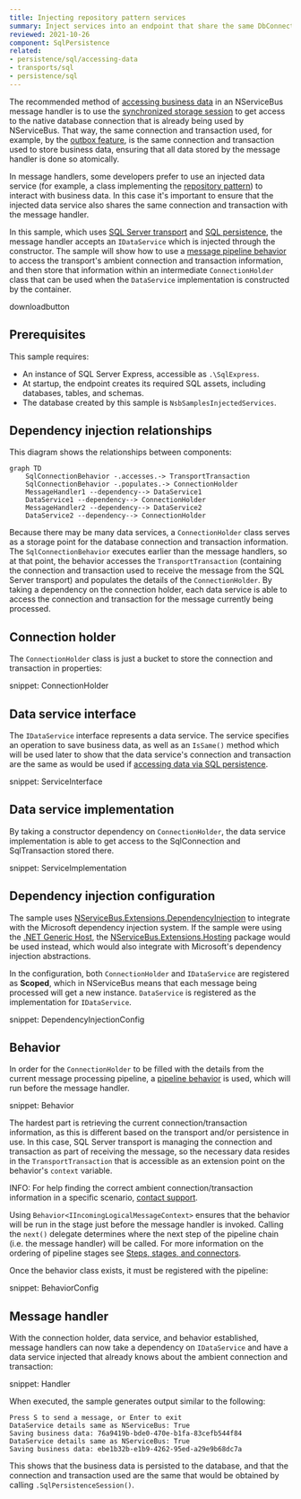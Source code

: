 ```yaml
---
title: Injecting repository pattern services
summary: Inject services into an endpoint that share the same DbConnection used by NServiceBus.
reviewed: 2021-10-26
component: SqlPersistence
related:
- persistence/sql/accessing-data
- transports/sql
- persistence/sql
---
```


The recommended method of [accessing business data](/nservicebus/handlers/accessing-data.md) in an NServiceBus message handler is to use the [synchronized storage session](/nservicebus/handlers/accessing-data.md#synchronized-storage-session) to get access to the native database connection that is already being used by NServiceBus. That way, the same connection and transaction used, for example, by the [outbox feature](/nservicebus/outbox/), is the same connection and transaction used to store business data, ensuring that all data stored by the message handler is done so atomically.

In message handlers, some developers prefer to use an injected data service (for example, a class implementing the [repository pattern](https://deviq.com/design-patterns/repository-pattern)) to interact with business data. In this case it's important to ensure that the injected data service also shares the same connection and transaction with the message handler.

In this sample, which uses [SQL Server transport](/transports/sql/) and [SQL persistence](/persistence/sql/), the message handler accepts an `IDataService` which is injected through the constructor. The sample will show how to use a [message pipeline behavior](/nservicebus/pipeline/manipulate-with-behaviors.md) to access the transport's ambient connection and transaction information, and then store that information within an intermediate `ConnectionHolder` class that can be used when the `DataService` implementation is constructed by the container.

downloadbutton

## Prerequisites

This sample requires:

* An instance of SQL Server Express, accessible as `.\SqlExpress`.
* At startup, the endpoint creates its required SQL assets, including databases, tables, and schemas.
* The database created by this sample is `NsbSamplesInjectedServices`.

## Dependency injection relationships

This diagram shows the relationships between components:

```mermaid
graph TD
    SqlConnectionBehavior -.accesses.-> TransportTransaction
    SqlConnectionBehavior -.populates.-> ConnectionHolder
    MessageHandler1 --dependency--> DataService1
    DataService1 --dependency--> ConnectionHolder
    MessageHandler2 --dependency--> DataService2
    DataService2 --dependency--> ConnectionHolder
```

Because there may be many data services, a `ConnectionHolder` class serves as a storage point for the database connection and transaction information. The `SqlConnectionBehavior` executes earlier than the message handlers, so at that point, the behavior accesses the `TransportTransaction` (containing the connection and transaction used to receive the message from the SQL Server transport) and populates the details of the `ConnectionHolder`. By taking a dependency on the connection holder, each data service is able to access the connection and transaction for the message currently being processed.

## Connection holder

The `ConnectionHolder` class is just a bucket to store the connection and transaction in properties:

snippet: ConnectionHolder

## Data service interface

The `IDataService` interface represents a data service. The service specifies an operation to save business data, as well as an `IsSame()` method which will be used later to show that the data service's connection and transaction are the same as would be used if [accessing data via SQL persistence](/persistence/sql/accessing-data.md).

snippet: ServiceInterface

## Data service implementation

By taking a constructor dependency on `ConnectionHolder`, the data service implementation is able to get access to the SqlConnection and SqlTransaction stored there.

snippet: ServiceImplementation

## Dependency injection configuration

The sample uses [NServiceBus.Extensions.DependencyInjection](/nservicebus/dependency-injection/extensions-dependencyinjection.md) to integrate with the Microsoft dependency injection system. If the sample were using the [.NET Generic Host](https://docs.microsoft.com/en-us/dotnet/core/extensions/generic-host), the [NServiceBus.Extensions.Hosting](/nservicebus/hosting/extensions-hosting.md) package would be used instead, which would also integrate with Microsoft's dependency injection abstractions.

In the configuration, both `ConnectionHolder` and `IDataService` are registered as **Scoped**, which in NServiceBus means that each message being processed will get a new instance. `DataService` is registered as the implementation for `IDataService`.

snippet: DependencyInjectionConfig

## Behavior

In order for the `ConnectionHolder` to be filled with the details from the current message processing pipeline, a [pipeline behavior](/nservicebus/pipeline/manipulate-with-behaviors.md) is used, which will run before the message handler.

snippet: Behavior

The hardest part is retrieving the current connection/transaction information, as this is different based on the transport and/or persistence in use. In this case, SQL Server transport is managing the connection and transaction as part of receiving the message, so the necessary data resides in the `TransportTransaction` that is accessible as an extension point on the behavior's `context` variable.

INFO: For help finding the correct ambient connection/transaction information in a specific scenario, [contact support](https://particular.net/support).

Using `Behavior<IIncomingLogicalMessageContext>` ensures that the behavior will be run in the stage just before the message handler is invoked. Calling the `next()` delegate determines where the next step of the pipeline chain (i.e. the message handler) will be called. For more information on the ordering of pipeline stages see [Steps, stages, and connectors](/nservicebus/pipeline/steps-stages-connectors.md).

Once the behavior class exists, it must be registered with the pipeline:

snippet: BehaviorConfig

## Message handler

With the connection holder, data service, and behavior established, message handlers can now take a dependency on `IDataService` and have a data service injected that already knows about the ambient connection and transaction:

snippet: Handler

When executed, the sample generates output similar to the following:

```console
Press S to send a message, or Enter to exit
DataService details same as NServiceBus: True
Saving business data: 76a9419b-bde0-470e-b1fa-83cefb544f84
DataService details same as NServiceBus: True
Saving business data: ebe1b32b-e1b9-4262-95ed-a29e9b68dc7a
```

This shows that the business data is persisted to the database, and that the connection and transaction used are the same that would be obtained by calling `.SqlPersistenceSession()`.